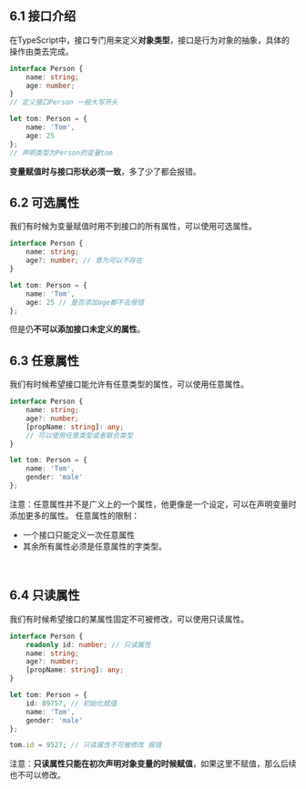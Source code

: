 ## 6.1 接口介绍
在TypeScript中，接口专门用来定义**对象类型**，接口是行为对象的抽象，具体的操作由类去完成。
```typescript
interface Person {
    name: string;
    age: number;
}
// 定义接口Person 一般大写开头

let tom: Person = {
    name: 'Tom',
    age: 25
};
// 声明类型为Person的变量tom
```
**变量赋值时与接口形状必须一致**，多了少了都会报错。
​

## 6.2 可选属性
我们有时候为变量赋值时用不到接口的所有属性，可以使用可选属性。
```typescript
interface Person {
    name: string;
    age?: number; // 意为可以不存在
}

let tom: Person = {
    name: 'Tom',
    age: 25 // 是否添加age都不会报错
};
```
但是仍**不可以添加接口未定义的属性**。
​

## 6.3 任意属性
我们有时候希望接口能允许有任意类型的属性，可以使用任意属性。
```typescript
interface Person {
    name: string;
    age?: number;
    [propName: string]: any;
  	// 可以使用任意类型或者联合类型
}

let tom: Person = {
    name: 'Tom',
    gender: 'male'
};
```
注意：任意属性并不是广义上的一个属性，他更像是一个设定，可以在声明变量时添加更多的属性。
任意属性的限制：

- 一个接口只能定义一次任意属性
- 其余所有属性必须是任意属性的字类型。

​

## 6.4 只读属性
我们有时候希望接口的某属性固定不可被修改，可以使用只读属性。
```typescript
interface Person {
    readonly id: number; // 只读属性
    name: string;
    age?: number;
    [propName: string]: any;
}

let tom: Person = {
    id: 89757, // 初始化赋值
    name: 'Tom',
    gender: 'male'
};

tom.id = 9527; // 只读属性不可被修改 报错
```
注意：**只读属性只能在初次声明对象变量的时候赋值**，如果这里不赋值，那么后续也不可以修改。
